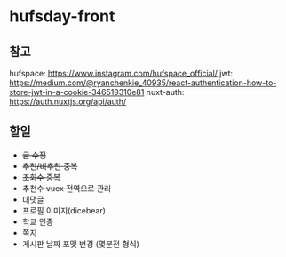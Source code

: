 # hufsday-front

## 참고

hufspace: https://www.instagram.com/hufspace_official/
jwt: https://medium.com/@ryanchenkie_40935/react-authentication-how-to-store-jwt-in-a-cookie-346519310e81
nuxt-auth: https://auth.nuxtjs.org/api/auth/

## 할일

- ~~글 수정~~
- ~~추천/비추천 중복~~
- ~~조회수 중복~~
- ~~추천수 vuex 전역으로 관리~~
- 대댓글
- 프로필 이미지(dicebear)
- 학교 인증
- 쪽지
- 게시판 날짜 포맷 변경 (몇분전 형식)
